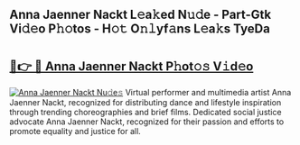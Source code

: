 ## Anna Jaenner Nackt L𝚎a𝚔ed N𝚞𝚍e - Part-Gtk Vi𝚍𝚎o P𝚑𝚘tos - H𝚘𝚝 O𝚗𝚕yf𝚊ns L𝚎a𝚔s TyeDa

# <h2><a href="http://kfdq27.oniu.top/?m=Anna+Jaenner+Nackt">🔗👉 🔴 Anna Jaenner Nackt P𝚑ot𝚘𝚜 V𝚒d𝚎o</a></h2>

[![Anna Jaenner Nackt Nu𝚍e𝚜](https://i.imgur.com/0qMVB7G.gif)](http://kfdq27.oniu.top/?m=Anna+Jaenner+Nackt)
Virtual performer and multimedia artist Anna Jaenner Nackt, recognized for distributing dance and lifestyle inspiration through trending choreographies and brief films. Dedicated social justice advocate Anna Jaenner Nackt, recognized for their passion and efforts to promote equality and justice for all.  

